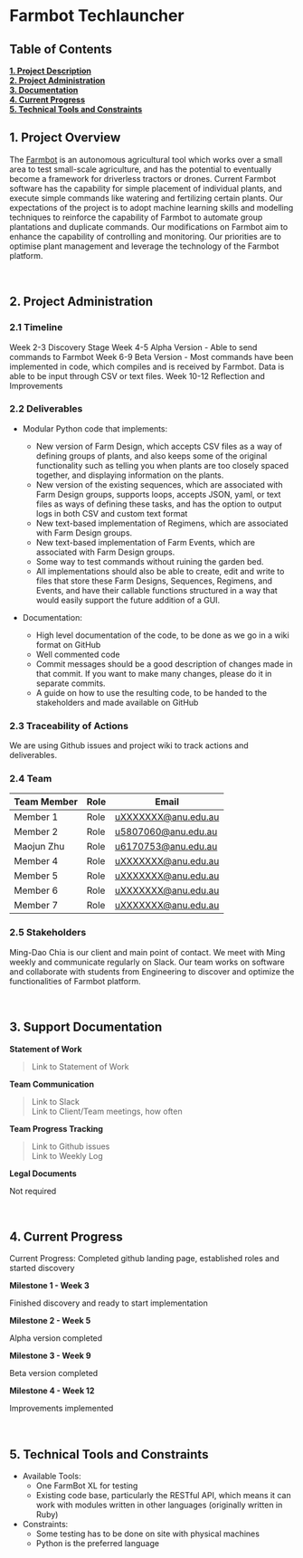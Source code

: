 <h1> Farmbot Techlauncher </h1>

<h2><a name = "content"> Table of Contents </a></h2>
<a href = "#Title1"><b> 1. Project Description </b></a><br/>
<a href = "#Title2"><b> 2. Project Administration </b></a><br/>
<a href = "#Title3"><b> 3. Documentation </b></a><br/>
<a href = "#Title4"><b> 4. Current Progress </b></a><br/>
<a href = "#Title5"><b> 5. Technical Tools and Constraints </b></a>

<br />
<h2><a name = "Title1"> 1. Project Overview </a></h2>

The [Farmbot](https://farm.bot/) is an autonomous agricultural tool which works over a small area to test small-scale agriculture, and has the potential to eventually become a framework for driverless tractors or drones. Current Farmbot software has the capability for simple placement of individual plants, and execute simple commands like watering and fertilizing certain plants. Our expectations of the project is to adopt machine learning skills and modelling techniques to reinforce the capability of Farmbot to automate group plantations and duplicate commands. Our modifications on Farmbot aim to enhance the capability of controlling and monitoring. Our priorities are to optimise plant management and leverage the technology of the Farmbot platform.

<br />
<h2><a name = "Title2"> 2. Project Administration </a></h2>

<h3> 2.1 Timeline </h3>

Week 2-3 Discovery Stage
Week 4-5 Alpha Version - Able to send commands to Farmbot
Week 6-9 Beta Version - Most commands have been implemented in code, which compiles and is received by Farmbot. Data is able to be input through CSV or text files. 
Week 10-12 Reflection and Improvements 

<h3> 2.2 Deliverables </h3>

* Modular Python code that implements:
    * New version of Farm Design, which accepts CSV files as a way of defining groups of plants, and also keeps some of the original functionality such as telling you when plants are too closely spaced together, and displaying information on the plants.
    * New version of the existing sequences, which are associated with Farm Design groups, supports loops, accepts JSON, yaml, or text files as ways of defining these tasks, and has the option to output logs in both CSV and custom text format
    * New text-based implementation of Regimens, which are associated with Farm Design groups.
    * New text-based implementation of Farm Events, which are associated with Farm Design groups.
    * Some way to test commands without ruining the garden bed.
    * All implementations should also be able to create, edit and write to files that store these Farm Designs, Sequences, Regimens, and Events, and have their callable functions structured in a way that would easily support the future addition of a GUI.
    
* Documentation:
    * High level documentation of the code, to be done as we go in a wiki format on GitHub
    * Well commented code
    * Commit messages should be a good description of changes made in that commit. If you want to make many changes, please do it in separate commits.
    * A guide on how to use the resulting code, to be handed to the stakeholders and made available on GitHub

<h3> 2.3 Traceability of Actions </h3>
We are using Github issues and project wiki to track actions and deliverables.

<h3> 2.4 Team </h3>

| Team Member                      | Role                                     | Email                           | 
|----------------------------------|------------------------------------------|---------------------------------|  
| Member 1                         | Role                                     | uXXXXXXX@anu.edu.au             |
| Member 2                         | Role                                     | u5807060@anu.edu.au             | 
| Maojun Zhu                       | Role                                     | u6170753@anu.edu.au             |
| Member 4                         | Role                                     | uXXXXXXX@anu.edu.au             |
| Member 5                         | Role                                     | uXXXXXXX@anu.edu.au             |
| Member 6                         | Role                                     | uXXXXXXX@anu.edu.au             |
| Member 7                         | Role                                     | uXXXXXXX@anu.edu.au             |

<h3> 2.5 Stakeholders </h3>

Ming-Dao Chia is our client and main point of contact. We meet with Ming weekly and communicate regularly on Slack. 
Our team works on software and collaborate with students from Engineering to discover and optimize the functionalities of Farmbot platform.

<br />
<h2><a name = "Title3"> 3. Support Documentation </a></h2>

**Statement of Work**

>Link to Statement of Work <br />

**Team Communication**

>Link to Slack <br />
>Link to Client/Team meetings, how often <br />

**Team Progress Tracking**

>Link to Github issues <br />
>Link to Weekly Log <br />

**Legal Documents**

Not required

<br />
<h2><a name = "Title4"> 4. Current Progress </a></h2>

Current Progress: Completed github landing page, established roles and started discovery

**Milestone 1 - Week 3**

Finished discovery and ready to start implementation

**Milestone 2 - Week 5**

Alpha version completed

**Milestone 3 - Week 9**

Beta version completed

**Milestone 4 - Week 12**

Improvements implemented

<br />
<h2><a name = "Title5"> 5. Technical Tools and Constraints</a></h2>

* Available Tools:
    * One FarmBot XL for testing
    * Existing code base, particularly the RESTful API, which means it can work with modules written in other languages (originally written in Ruby)
* Constraints:
    * Some testing has to be done on site with physical machines
    * Python is the preferred language

